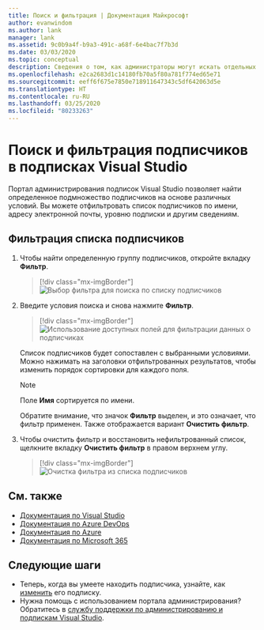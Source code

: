 ```yaml
---
title: Поиск и фильтрация | Документация Майкрософт
author: evanwindom
ms.author: lank
manager: lank
ms.assetid: 9c0b9a4f-b9a3-491c-a68f-6e4bac7f7b3d
ms.date: 03/03/2020
ms.topic: conceptual
description: Сведения о том, как администраторы могут искать отдельных подписчиков или группы на портале администрирования.
ms.openlocfilehash: e2ca2683d1c14180fb70a5f80a781f774ed65e71
ms.sourcegitcommit: eeff6f675e7850e718911647343c5df642063d5e
ms.translationtype: HT
ms.contentlocale: ru-RU
ms.lasthandoff: 03/25/2020
ms.locfileid: "80233263"
---
```

# <a name="search-and-filter-subscribers-in-visual-studio-subscriptions"></a>Поиск и фильтрация подписчиков в подписках Visual Studio
Портал администрирования подписок Visual Studio позволяет найти определенное подмножество подписчиков на основе различных условий. Вы можете отфильтровать список подписчиков по имени, адресу электронной почты, уровню подписки и другим сведениям.

## <a name="to-filter-the-subscriber-list"></a>Фильтрация списка подписчиков
1. Чтобы найти определенную группу подписчиков, откройте вкладку **Фильтр**.
   > [!div class="mx-imgBorder"]
   > ![Выбор фильтра для поиска по списку подписчиков](_img/search-filter/filter-list.png)

2. Введите условия поиска и снова нажмите **Фильтр**.
   > [!div class="mx-imgBorder"]
   > ![Использование доступных полей для фильтрации данных о подписчиках](media/filter-subscribers.png)

   Список подписчиков будет сопоставлен с выбранными условиями.  Можно нажимать на заголовки отфильтрованных результатов, чтобы изменить порядок сортировки для каждого поля.  
   > [!NOTE]
   > Поле **Имя** сортируется по имени.

   Обратите внимание, что значок **Фильтр** выделен, и это означает, что фильтр применен.  Также отображается вариант **Очистить фильтр**. 

3. Чтобы очистить фильтр и восстановить нефильтрованный список, щелкните вкладку **Очистить фильтр** в правом верхнем углу. 
   > [!div class="mx-imgBorder"]
   > ![Очистка фильтра из списка подписчиков](_img/search-filter/clear-filter.png)


## <a name="see-also"></a>См. также
- [Документация по Visual Studio](https://docs.microsoft.com/visualstudio/)
- [Документация по Azure DevOps](https://docs.microsoft.com/azure/devops/)
- [Документация по Azure](https://docs.microsoft.com/azure/)
- [Документация по Microsoft 365](https://docs.microsoft.com/microsoft-365/)


## <a name="next-steps"></a>Следующие шаги
- Теперь, когда вы умеете находить подписчика, узнайте, как [изменить](edit-license.md) его подписку.
- Нужна помощь с использованием портала администрирования?  Обратитесь в [службу поддержки по администрированию и подпискам Visual Studio](https://visualstudio.microsoft.com/support/support-overview-vs).


